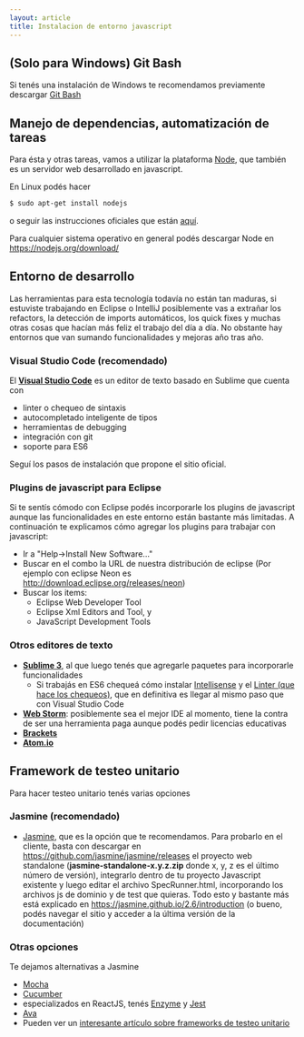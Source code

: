 ```yaml
---
layout: article
title: Instalacion de entorno javascript
---
```


(Solo para Windows) Git Bash
----------------------------
Si tenés una instalación de Windows te recomendamos previamente descargar [Git Bash](https://git-for-windows.github.io/)


Manejo de dependencias, automatización de tareas
------------------------------------------------

Para ésta y otras tareas, vamos a utilizar la plataforma [Node](https://nodejs.org/), que también es un servidor web desarrollado en javascript.

En Linux podés hacer

``` bash
$ sudo apt-get install nodejs
```

o seguir las instrucciones oficiales que están [aquí](https://github.com/nodejs/node/wiki).

Para cualquier sistema operativo en general podés descargar Node en <https://nodejs.org/download/>

Entorno de desarrollo
---------------------

Las herramientas para esta tecnología todavía no están tan maduras, si estuviste trabajando en Eclipse o IntelliJ posiblemente vas a extrañar los refactors, la detección de imports automáticos, los quick fixes y muchas otras cosas que hacían más feliz el trabajo del día a día. No obstante hay entornos que van sumando funcionalidades y mejoras año tras año. 

### Visual Studio Code (recomendado)

El **[Visual Studio Code](https://code.visualstudio.com/)** es un editor de texto basado en Sublime que cuenta con

- linter o chequeo de sintaxis
- autocompletado inteligente de tipos
- herramientas de debugging
- integración con git
- soporte para ES6
  
Seguí los pasos de instalación que propone el sitio oficial.


### Plugins de javascript para Eclipse

Si te sentís cómodo con Eclipse podés incorporarle los plugins de javascript aunque las funcionalidades en este entorno están bastante más limitadas. A continuación te explicamos cómo agregar los plugins para trabajar con javascript:

-   Ir a "Help-&gt;Install New Software..."
-   Buscar en el combo la URL de nuestra distribución de eclipse (Por ejemplo con eclipse Neon es <http://download.eclipse.org/releases/neon>)
-   Buscar los items:
    -   Eclipse Web Developer Tool
    -   Eclipse Xml Editors and Tool, y
    -   JavaScript Development Tools

### Otros editores de texto

- [**Sublime 3**](https://www.sublimetext.com/), al que luego tenés que agregarle paquetes para incorporarle funcionalidades
    - Si trabajás en ES6 chequeá cómo instalar [Intellisense](https://medium.com/beyond-the-manifesto/configuring-sublime-text-3-for-modern-es6-js-projects-6f3fd69e95de) y el [Linter (que hace los chequeos)](http://jonathancreamer.com/setup-eslint-with-es6-in-sublime-text/), que en definitiva es llegar al mismo paso que con Visual Studio Code
-   [**Web Storm**](https://www.jetbrains.com/webstorm/): posiblemente sea el mejor IDE al momento, tiene la contra de ser una herramienta paga aunque podés pedir licencias educativas
-   [**Brackets**](http://brackets.io/)
-   [**Atom.io**](https://atom.io/)



Framework de testeo unitario
----------------------------

Para hacer testeo unitario tenés varias opciones

### Jasmine (recomendado)

-   [Jasmine](http://jasmine.github.io/), que es la opción que te recomendamos. Para probarlo en el cliente, basta con descargar en <https://github.com/jasmine/jasmine/releases> el proyecto web standalone (**jasmine-standalone-x.y.z.zip** donde x, y, z es el último número de versión), integrarlo dentro de tu proyecto Javascript existente y luego editar el archivo SpecRunner.html, incorporando los archivos js de dominio y de test que quieras. Todo esto y bastante más está explicado en <https://jasmine.github.io/2.6/introduction> (o bueno, podés navegar el sitio y acceder a la última versión de la documentación)

### Otras opciones

Te dejamos alternativas a Jasmine

-   [Mocha](http://mochajs.org/)
-   [Cucumber](https://github.com/cucumber/cucumber-js)
-   especializados en ReactJS, tenés [Enzyme](http://airbnb.io/enzyme/) y [Jest](https://facebook.github.io/jest/)
-   [Ava](https://github.com/avajs/ava)
-   Pueden ver un [interesante artículo sobre frameworks de testeo unitario](http://stateofjs.com/2016/testing/)

